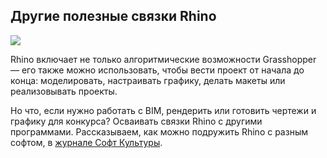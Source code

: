## Другие полезные связки Rhino

![](/img/MAY_5/1658949946_b338cover_20_2_.jpg#rounded)

Rhino включает не только алгоритмические возможности Grasshopper — его также можно использовать, чтобы вести проект от начала до конца: моделировать, настраивать графику, делать макеты или реализовывать проекты.

Но что, если нужно работать с BIM, рендерить или готовить чертежи и графику для конкурса? Осваивать связки Rhino с другими программами. Рассказываем, как можно подружить Rhino с разным софтом, в [журнале Софт Культуры](https://softculture.cc/blog/entries/articles/rabotaete-v-rhino).
